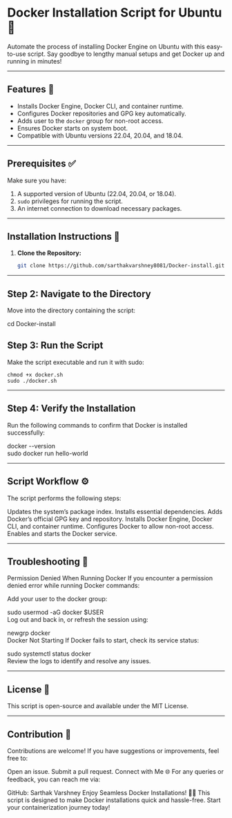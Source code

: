 # Docker Installation Script for Ubuntu 🐳  

Automate the process of installing Docker Engine on Ubuntu with this easy-to-use script. Say goodbye to lengthy manual setups and get Docker up and running in minutes!  

---

## Features 🚀  
- Installs Docker Engine, Docker CLI, and container runtime.  
- Configures Docker repositories and GPG key automatically.  
- Adds user to the `docker` group for non-root access.  
- Ensures Docker starts on system boot.  
- Compatible with Ubuntu versions 22.04, 20.04, and 18.04.  

---

## Prerequisites ✅  
Make sure you have:  
1. A supported version of Ubuntu (22.04, 20.04, or 18.04).  
2. `sudo` privileges for running the script.  
3. An internet connection to download necessary packages.  

---

## Installation Instructions 📖  

1. **Clone the Repository:**  
   ```bash  
   git clone https://github.com/sarthakvarshney8081/Docker-install.git

---   
## Step 2: Navigate to the Directory
Move into the directory containing the script:


cd Docker-install  
## Step 3: Run the Script
Make the script executable and run it with sudo:

    chmod +x docker.sh  
    sudo ./docker.sh  

---
## Step 4: Verify the Installation
Run the following commands to confirm that Docker is installed successfully:


docker --version  
sudo docker run hello-world  

---
## Script Workflow ⚙️
The script performs the following steps:

Updates the system’s package index.
Installs essential dependencies.
Adds Docker’s official GPG key and repository.
Installs Docker Engine, Docker CLI, and container runtime.
Configures Docker to allow non-root access.
Enables and starts the Docker service.

---
## Troubleshooting 🔧
Permission Denied When Running Docker
If you encounter a permission denied error while running Docker commands:

Add your user to the docker group:

sudo usermod -aG docker $USER  
Log out and back in, or refresh the session using:

newgrp docker  
Docker Not Starting
If Docker fails to start, check its service status:

sudo systemctl status docker  
Review the logs to identify and resolve any issues.

---
## License 📄
This script is open-source and available under the MIT License.

---
## Contribution 🤝
Contributions are welcome! If you have suggestions or improvements, feel free to:

Open an issue.
Submit a pull request.
Connect with Me 🌐
For any queries or feedback, you can reach me via:

GitHub: Sarthak Varshney
Enjoy Seamless Docker Installations! 🐳🚀
This script is designed to make Docker installations quick and hassle-free. Start your containerization journey today!

